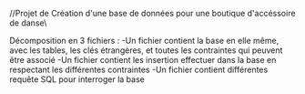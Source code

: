//Projet de Création d'une base de données pour une boutique d'accéssoire de danse\\ 

Décomposition en 3 fichiers :
-Un fichier contient la base en elle même, avec les tables, les clés étrangères, et toutes les contraintes qui peuvent être associé
-Un fichier contient les insertion effectuer dans la base en respectant les différentes contraintes 
-Un fichier contient différentes requête SQL pour interroger la base
